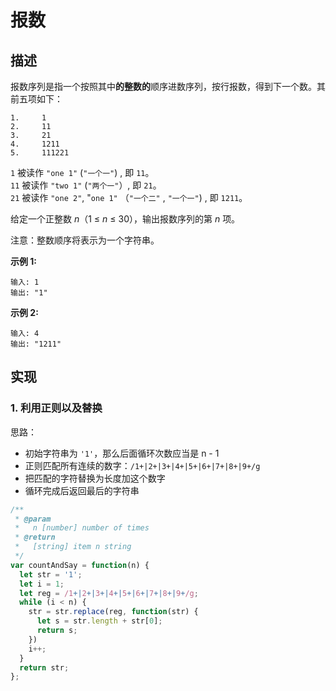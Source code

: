# 报数

## 描述

报数序列是指一个按照其中**的整数的**顺序进数序列，按行报数，得到下一个数。其前五项如下：

```text
1.     1
2.     11
3.     21
4.     1211
5.     111221
```

`1` 被读作  `"one 1"`  \(`"一个一"`\) , 即 `11`。  
`11` 被读作 `"two 1"` \(`"两个一"`）, 即 `21`。  
`21` 被读作 `"one 2"`,  "`one 1"` （`"一个二"` ,  `"一个一"`\) , 即 `1211`。

给定一个正整数 _n_（1 ≤ _n_ ≤ 30），输出报数序列的第 _n_ 项。

注意：整数顺序将表示为一个字符串。

**示例 1:**

```text
输入: 1
输出: "1"
```

**示例 2:**

```text
输入: 4
输出: "1211"
```

## 实现

### 1. 利用正则以及替换

思路：

* 初始字符串为 `'1'`，那么后面循环次数应当是 n - 1
* 正则匹配所有连续的数字：`/1+|2+|3+|4+|5+|6+|7+|8+|9+/g`
* 把匹配的字符替换为长度加这个数字
* 循环完成后返回最后的字符串

```javascript
/**
 * @param
 *   n [number] number of times
 * @return
 *   [string] item n string
 */
var countAndSay = function(n) {
  let str = '1';
  let i = 1;
  let reg = /1+|2+|3+|4+|5+|6+|7+|8+|9+/g;
  while (i < n) {
    str = str.replace(reg, function(str) {
      let s = str.length + str[0];
      return s;
    })
    i++;
  }
  return str;
};
```



